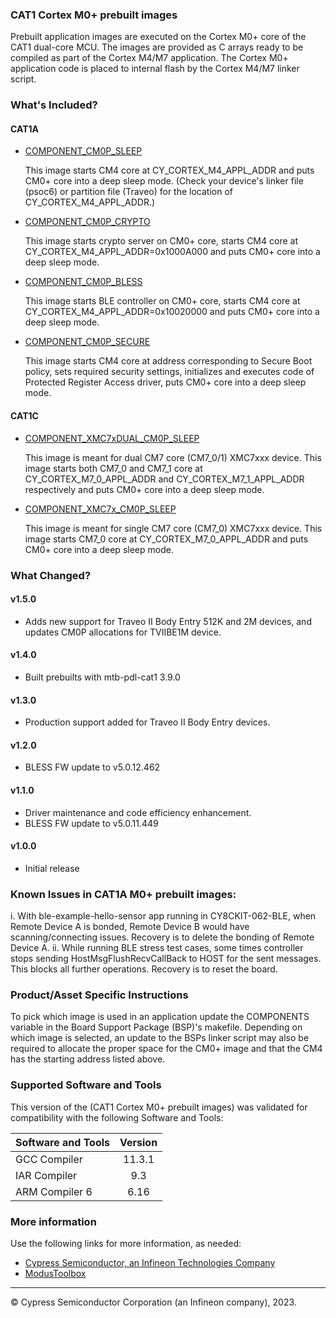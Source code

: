 ### CAT1 Cortex M0+ prebuilt images
Prebuilt application images are executed on the Cortex M0+ core of the CAT1 dual-core MCU. The images are provided as C arrays ready to be compiled as part of the Cortex M4/M7 application. The Cortex M0+ application code is placed to internal flash by the Cortex M4/M7 linker script.

### What's Included?

#### CAT1A

* [COMPONENT_CM0P_SLEEP](./COMPONENT_CAT1A/COMPONENT_CM0P_SLEEP/README.md)

    This image starts CM4 core at CY_CORTEX_M4_APPL_ADDR
    and puts CM0+ core into a deep sleep mode.  (Check your device's
    linker file (psoc6) or partition file (Traveo) for the
    location of CY_CORTEX_M4_APPL_ADDR.)

* [COMPONENT_CM0P_CRYPTO](./COMPONENT_CAT1A/COMPONENT_CM0P_CRYPTO/README.md)

    This image starts crypto server on CM0+ core,
    starts CM4 core at CY_CORTEX_M4_APPL_ADDR=0x1000A000
    and puts CM0+ core into a deep sleep mode.

* [COMPONENT_CM0P_BLESS](./COMPONENT_CAT1A/COMPONENT_CM0P_BLESS/README.md)

    This image starts BLE controller on CM0+ core,
    starts CM4 core at CY_CORTEX_M4_APPL_ADDR=0x10020000
    and puts CM0+ core into a deep sleep mode.

* [COMPONENT_CM0P_SECURE](./COMPONENT_CAT1A/COMPONENT_CM0P_SECURE/README.md)

    This image starts CM4 core at address corresponding
    to Secure Boot policy, sets required security settings,
    initializes and executes code of Protected Register Access
    driver, puts CM0+ core into a deep sleep mode.

#### CAT1C

* [COMPONENT_XMC7xDUAL_CM0P_SLEEP](./COMPONENT_CAT1C/COMPONENT_XMC7xDUAL_CM0P_SLEEP/README.md)

    This image is meant for dual CM7 core (CM7_0/1) XMC7xxx device. This image starts both CM7_0 and CM7_1 core at CY_CORTEX_M7_0_APPL_ADDR and CY_CORTEX_M7_1_APPL_ADDR respectively and puts CM0+ core into a deep sleep mode.

* [COMPONENT_XMC7x_CM0P_SLEEP](./COMPONENT_CAT1C/COMPONENT_XMC7x_CM0P_SLEEP/README.md)

    This image is meant for single CM7 core (CM7_0) XMC7xxx device. This image starts CM7_0 core at CY_CORTEX_M7_0_APPL_ADDR and puts CM0+ core into a deep sleep mode.

### What Changed?

#### v1.5.0
* Adds new support for Traveo II Body Entry 512K and 2M devices, and updates CM0P allocations for TVIIBE1M device.
#### v1.4.0
* Built prebuilts with mtb-pdl-cat1 3.9.0
#### v1.3.0
* Production support added for Traveo II Body Entry devices.
#### v1.2.0
* BLESS FW update to v5.0.12.462
#### v1.1.0
* Driver maintenance and code efficiency enhancement.
* BLESS FW update to v5.0.11.449
#### v1.0.0
* Initial release

### Known Issues in CAT1A M0+ prebuilt images:
   i.  With ble-example-hello-sensor app running in CY8CKIT-062-BLE, when Remote Device A is bonded, Remote Device B would have scanning/connecting issues.
       Recovery is to delete the bonding of Remote Device A.
   ii. While running BLE stress test cases, some times controller stops sending HostMsgFlushRecvCallBack to HOST for the sent messages. This blocks all further operations.
       Recovery is to reset the board.

### Product/Asset Specific Instructions
To pick which image is used in an application update the COMPONENTS variable in the Board Support Package (BSP)'s makefile. Depending on which image is selected, an update to the BSPs linker script may also be required to allocate the proper space for the CM0+ image and that the CM4 has the starting address listed above.

### Supported Software and Tools
This version of the (CAT1 Cortex M0+ prebuilt images) was validated for compatibility with the following Software and Tools:

| Software and Tools                        | Version |
| :---                                      | :----:  |
| GCC Compiler                              | 11.3.1  |
| IAR Compiler                              | 9.3     |
| ARM Compiler 6                            | 6.16    |

### More information
Use the following links for more information, as needed:
* [Cypress Semiconductor, an Infineon Technologies Company](http://www.infineon.com)
* [ModusToolbox](https://www.cypress.com/products/modustoolbox-software-environment)

---
© Cypress Semiconductor Corporation (an Infineon company), 2023.
